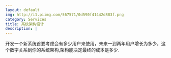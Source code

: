 ```yaml
---
layout: default
img: http://i1.piimg.com/567571/0d590f41442d883f.png
category: Services
title: 系统架构设计
description: |
---
```

  开发一个新系统首要考虑会有多少用户来使用，未来一到两年用户增长为多少，这个数字关系到你的系统架构,架构能决定最终的成本是多少.